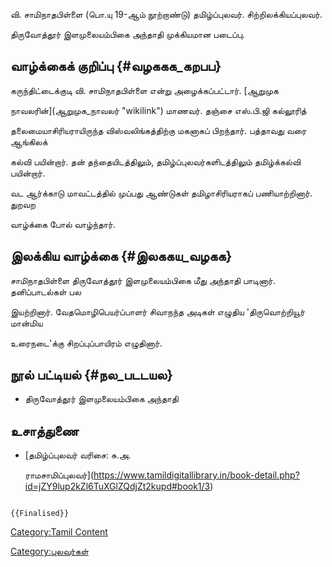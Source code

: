 வி. சாமிநாதபிள்ளை (பொ.யு 19-ஆம் நூற்றாண்டு) தமிழ்ப்புலவர். சிற்றிலக்கியப்புலவர்.
திருவோத்தூர் இளமுலையம்பிகை அந்தாதி முக்கியமான படைப்பு.

## வாழ்க்கைக் குறிப்பு {#வழககக_கறபப}

கருந்திட்டைக்குடி வி. சாமிநாதபிள்ளை என்று அழைக்கப்பட்டார். [ஆறுமுக
நாவலரின்](ஆறுமுக_நாவலர் "wikilink") மாணவர். தஞ்சை எஸ்.பி.ஜி கல்லூரித்
தலைமையாசிரியராயிருந்த விஸ்வலிங்கத்திற்கு மகனாகப் பிறந்தார். பத்தாவது வரை ஆங்கிலக்
கல்வி பயின்றார். தன் தந்தையிடத்திலும், தமிழ்ப்புலவர்களிடத்திலும் தமிழ்க்கல்வி பயின்றார்.
வட ஆர்க்காடு மாவட்டத்தில் முப்பது ஆண்டுகள் தமிழாசிரியராகப் பணியாற்றினார். துறவற
வாழ்க்கை போல் வாழ்ந்தார்.

## இலக்கிய வாழ்க்கை {#இலககய_வழகக}

சாமிநாதபிள்ளை திருவோத்தூர் இளமுலையம்பிகை மீது அந்தாதி பாடினார். தனிப்பாடல்கள் பல
இயற்றினார். வேதமொழிபெயர்ப்பாளர் சிவாநந்த அடிகள் எழுதிய \'திருவொற்றியூர் மான்மிய
உரைநடை\'க்கு சிறப்புப்பாயிரம் எழுதினார்.

## நூல் பட்டியல் {#நல_படடயல}

-   திருவோத்தூர் இளமுலையம்பிகை அந்தாதி

## உசாத்துணை

-   [தமிழ்ப்புலவர் வரிசை: சு.அ.
    ராமசாமிப்புலவர்](https://www.tamildigitallibrary.in/book-detail.php?id=jZY9lup2kZl6TuXGlZQdjZt2kupd#book1/3)

```{=mediawiki}
{{Finalised}}
```
[Category:Tamil Content](Category:Tamil_Content "wikilink")
[Category:புலவர்கள்](Category:புலவர்கள் "wikilink")

